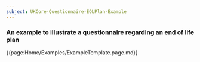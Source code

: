 ```yaml
---
subject: UKCore-Questionnaire-EOLPlan-Example
---
```

### An example to illustrate a questionnaire regarding an end of life plan

{{page:Home/Examples/ExampleTemplate.page.md}}